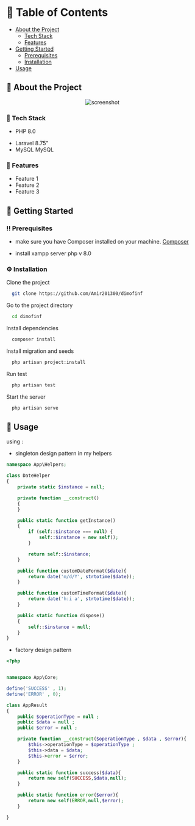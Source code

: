 <!-- Table of Contents -->
# :notebook_with_decorative_cover: Table of Contents

- [About the Project](#star2-about-the-project)
  * [Tech Stack](#space_invader-tech-stack)
  * [Features](#dart-features)
- [Getting Started](#toolbox-getting-started)
  * [Prerequisites](#bangbang-prerequisites)
  * [Installation](#gear-installation)
- [Usage](#eyes-usage)

  

<!-- About the Project -->
## :star2: About the Project

<div align="center"> 
  <img src="https://placehold.co/600x400?text=Your+Screenshot+here" alt="screenshot" />
</div>


<!-- TechStack -->
### :space_invader: Tech Stack

- PHP 8.0</p>
- Laravel 8.75"
- MySQL MySQL

<!-- Features -->
### :dart: Features

- Feature 1
- Feature 2
- Feature 3
 
<!-- Getting Started -->
## 	:toolbox: Getting Started

<!-- Prerequisites -->
### :bangbang: Prerequisites

- make sure you have Composer installed on your machine.
<a href="https://getcomposer.org/">Composer</a>

- install xampp server php v 8.0 

<!-- Installation -->
### :gear: Installation

Clone the project

```bash
  git clone https://github.com/Amir201300/dimofinf
```

Go to the project directory

```bash
  cd dimofinf
```

Install dependencies

```bash
  composer install
```

Install migration and seeds

```bash
  php artisan project:install
```

Run test

```bash
  php artisan test
```


Start the server

```bash
  php artisan serve
```


<!-- Usage -->
## :eyes: Usage
using : 
- singleton design pattern in my helpers

```php
namespace App\Helpers;

class DateHelper
{
    private static $instance = null;

    private function __construct()
    {
    }

    public static function getInstance()
    {
        if (self::$instance === null) {
            self::$instance = new self();
        }

        return self::$instance;
    }

    public function customDateFormat($date){
        return date('m/d/Y', strtotime($date));
    }

    public function customTimeFormat($date){
        return date('h:i a', strtotime($date));
    }

    public static function dispose()
    {
        self::$instance = null;
    }
}
```
- factory design pattern 
```php
<?php


namespace App\Core;

define('SUCCESS' , 1);
define('ERROR' , 0);

class AppResult
{
    public $operationType = null ;
    public $data = null ;
    public $error = null ;

    private function __construct($operationType , $data , $error){
        $this->operationType = $operationType ;
        $this->data = $data;
        $this->error = $error;
    }

    public static function success($data){
        return new self(SUCCESS,$data,null);
    }

    public static function error($error){
        return new self(ERROR,null,$error);
    }

}
```
